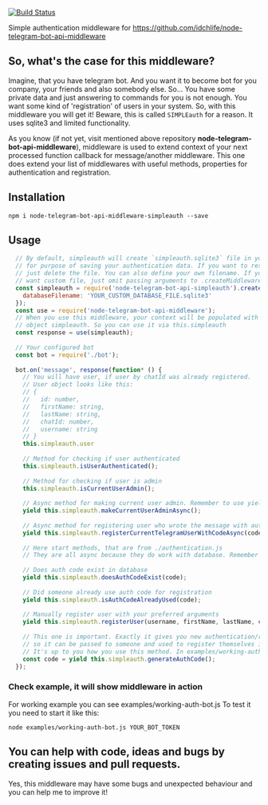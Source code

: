 [![Build Status](https://travis-ci.org/idchlife/node-telegram-bot-api-middleware-simpleauth.svg?branch=master)](https://travis-ci.org/idchlife/node-telegram-bot-api-middleware-simpleauth)

Simple authentication middleware for https://github.com/idchlife/node-telegram-bot-api-middleware

## So, what's the case for this middleware?

Imagine, that you have telegram bot. And you want it to become bot for you company, your friends and also somebody else.
So... You have some private data and just answering to commands for you is not enough. You want some kind of 'registration' of users in your system.
So, with this middleware you will get it! Beware, this is called `SIMPLEauth` for a reason. It uses sqlite3 and limited functionality.

As you know (if not yet, visit mentioned above repository **node-telegram-bot-api-middleware**), middleware is used to extend context of your next processed function callback for message/another middleware. This one does extend your list of middlewares with useful methods, properties for authentication and registration.

## Installation
    npm i node-telegram-bot-api-middleware-simpleauth --save

## Usage

```js
  // By default, simpleauth will create `simpleauth.sqlite3` file in your folder, 
  // for purpose of saving your authentication data. If you want to reset it,
  // just delete the file. You can also define your own filename. If you don't
  // want custom file, just omit passing arguments to .createMiddleware()
  const simpleauth = require('node-telegram-bot-api-simpleauth').createMiddleware({
    databaseFilename: 'YOUR_CUSTOM_DATABASE_FILE.sqlite3'
  });
  const use = require('node-telegram-bot-api-middleware');
  // When you use this middleware, your context will be populated with
  // object simpleauth. So you can use it via this.simpleauth
  const response = use(simpleauth);
  
  // Your configured bot
  const bot = require('./bot');
  
  bot.on('message', response(function* () {
    // You will have user, if user by chatId was already registered.
    // User object looks like this:
    // {
    //   id: number,
    //   firstName: string,
    //   lastName: string,
    //   chatId: number,
    //   username: string
    // }
    this.simpleauth.user
    
    // Method for checking if user authenticated
    this.simpleauth.isUserAuthenticated();
    
    // Method for checking if user is admin
    this.simpleauth.isCurrentUserAdmin();
    
    // Async method for making current user admin. Remember to use yield
    yield this.simpleauth.makeCurrentUserAdminAsync();
    
    // Async method for registering user who wrote the message with auth code
    yield this.simpleauth.registerCurrentTelegramUserWithCodeAsync(code);
    
    // Here start methods, that are from ./authentication.js
    // They are all async because they do work with database. Remember to use yield
    
    // Does auth code exist in database
    yield this.simpleauth.doesAuthCodeExist(code);
    
    // Did someone already use auth code for registration
    yield this.simpleauth.isAuthCodeAlreadyUsed(code);
    
    // Manually register user with your preferred arguments
    yield this.simpleauth.registerUser(username, firstName, lastName, chatId, code);
    
    // This one is important. Exactly it gives you new authentication/registration code,
    // so it can be passed to someone and used to register themselves in the system.
    // It's up to you how you use this method. In examples/working-auth-bot.js this used only by admin
    const code = yield this.simpleauth.generateAuthCode();
  });
```

### Check example, it will show middleware in action
For working example you can see examples/working-auth-bot.js
To test it you need to start it like this:

    node examples/working-auth-bot.js YOUR_BOT_TOKEN

## You can help with code, ideas and bugs by creating issues and pull requests.

Yes, this middleware may have some bugs and unexpected behaviour and you can help me to improve it!